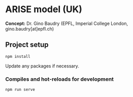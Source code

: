 # ARISE model (UK)

**Concept:**
Dr. Gino Baudry (EPFL, Imperial College London, gino.baudry[at]epfl.ch)

## Project setup
```
npm install
```
Update any packages if necessary.

### Compiles and hot-reloads for development
```
npm run serve
```